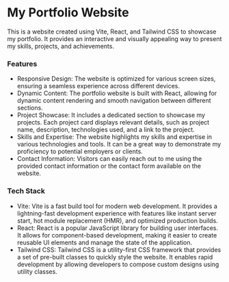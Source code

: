 # My Portfolio Website
This is a website created using Vite, React, and Tailwind CSS to showcase my portfolio. It provides an interactive and visually appealing way to present my skills, projects, and achievements.

### Features
- Responsive Design: The website is optimized for various screen sizes, ensuring a seamless experience across different devices.
- Dynamic Content: The portfolio website is built with React, allowing for dynamic content rendering and smooth navigation between different sections.
- Project Showcase: It includes a dedicated section to showcase my projects. Each project card displays relevant details, such as project name, description, technologies used, and a link to the project.
- Skills and Expertise: The website highlights my skills and expertise in various technologies and tools. It can be a great way to demonstrate my proficiency to potential employers or clients.
- Contact Information: Visitors can easily reach out to me using the provided contact information or the contact form available on the website.

### Tech Stack
- Vite: Vite is a fast build tool for modern web development. It provides a lightning-fast development experience with features like instant server start, hot module replacement (HMR), and optimized production builds.
- React: React is a popular JavaScript library for building user interfaces. It allows for component-based development, making it easier to create reusable UI elements and manage the state of the application.
- Tailwind CSS: Tailwind CSS is a utility-first CSS framework that provides a set of pre-built classes to quickly style the website. It enables rapid development by allowing developers to compose custom designs using utility classes.
